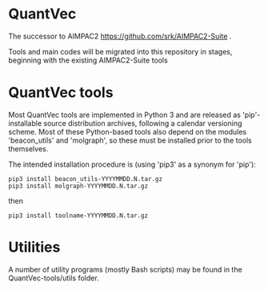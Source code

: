 # QuantVec
The successor to AIMPAC2 https://github.com/srk/AIMPAC2-Suite .

Tools and main codes will be migrated into this repository in stages, beginning with the existing AIMPAC2-Suite tools   

# QuantVec tools
Most QuantVec tools are implemented in Python 3 and are released as 'pip'-installable source distribution archives, following a calendar versioning scheme. Most of these Python-based tools also depend on the modules 'beacon_utils' and 'molgraph', so these must be installed prior to the tools themselves.

The intended installation procedure is (using 'pip3' as a synonym for 'pip'):

    pip3 install beacon_utils-YYYYMMDD.N.tar.gz
    pip3 install molgraph-YYYYMMDD.N.tar.gz

then

    pip3 install toolname-YYYYMMDD.N.tar.gz

# Utilities
A number of utility programs (mostly Bash scripts) may be found in the QuantVec-tools/utils folder.
